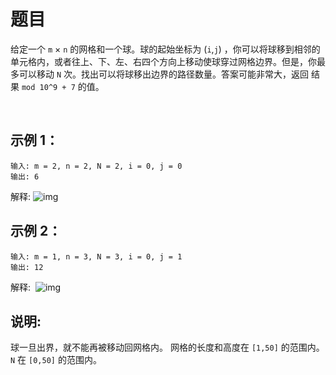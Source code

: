 题目
=====
给定一个 `m` × `n` 的网格和一个球。球的起始坐标为 (`i`,`j`) ，你可以将球移到相邻的单元格内，或者往上、下、左、右四个方向上移动使球穿过网格边界。但是，你最多可以移动 `N` 次。找出可以将球移出边界的路径数量。答案可能非常大，返回 结果 `mod 10^9 + 7` 的值。

 

示例 1：
-----
```
输入: m = 2, n = 2, N = 2, i = 0, j = 0
输出: 6
```
解释:
![img](https://i.loli.net/2021/03/27/u21TZnzdSre4F3a.png)

示例 2：
-----
```
输入: m = 1, n = 3, N = 3, i = 0, j = 1
输出: 12
```
解释:
 ![img](https://i.loli.net/2021/03/27/pRbHI2dMvT41cmG.png)

说明:
-----
球一旦出界，就不能再被移动回网格内。
网格的长度和高度在 `[1,50]` 的范围内。
`N` 在 `[0,50]` 的范围内。